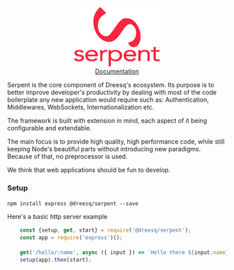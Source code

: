 <p align="center"> 
  <img src="docs/res/logo.png">
  <br />
  <a href="https://dreesq.github.io/serpent">Documentation</a>
</p>

Serpent is the core component of Dreesq's ecosystem. Its purpose is to better improve developer's productivity by dealing with most of the code boilerplate any new application would require such as: Authentication, Middlewares, WebSockets, Internationalization etc.

The framework is built with extension in mind, each aspect of it being configurable and extendable.

The main focus is to provide high quality, high performance code, while still keeping Node's beautiful parts without introducing new paradigms. Because of that, no preprocessor is used.
 
We think that web applications should be fun to develop.

### Setup

`npm install express @dreesq/serpent --save`

Here's a basic http server example

```js
    const {setup, get, start} = require('@dreesq/serpent');
    const app = require('express')();
    
    get('/hello/:name', async ({ input }) => `Hello there ${input.name}!`);
    setup(app).then(start);
```
